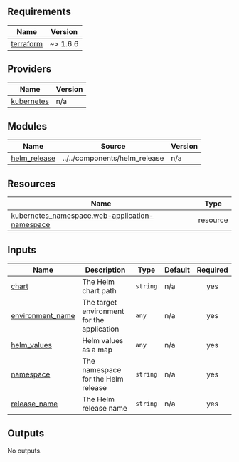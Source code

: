 <!-- BEGIN_TF_DOCS -->
## Requirements

| Name | Version |
|------|---------|
| <a name="requirement_terraform"></a> [terraform](#requirement\_terraform) | ~> 1.6.6 |

## Providers

| Name | Version |
|------|---------|
| <a name="provider_kubernetes"></a> [kubernetes](#provider\_kubernetes) | n/a |

## Modules

| Name | Source | Version |
|------|--------|---------|
| <a name="module_helm_release"></a> [helm\_release](#module\_helm\_release) | ../../components/helm_release | n/a |

## Resources

| Name | Type |
|------|------|
| [kubernetes_namespace.web-application-namespace](https://registry.terraform.io/providers/hashicorp/kubernetes/latest/docs/resources/namespace) | resource |

## Inputs

| Name | Description | Type | Default | Required |
|------|-------------|------|---------|:--------:|
| <a name="input_chart"></a> [chart](#input\_chart) | The Helm chart path | `string` | n/a | yes |
| <a name="input_environment_name"></a> [environment\_name](#input\_environment\_name) | The target environment for the application | `any` | n/a | yes |
| <a name="input_helm_values"></a> [helm\_values](#input\_helm\_values) | Helm values as a map | `any` | n/a | yes |
| <a name="input_namespace"></a> [namespace](#input\_namespace) | The namespace for the Helm release | `string` | n/a | yes |
| <a name="input_release_name"></a> [release\_name](#input\_release\_name) | The Helm release name | `string` | n/a | yes |

## Outputs

No outputs.
<!-- END_TF_DOCS -->